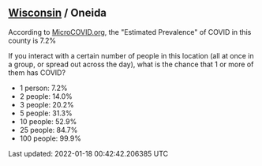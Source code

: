 
## [Wisconsin](/united-states/wisconsin) / Oneida

According to [MicroCOVID.org](http://microcovid.org),
the "Estimated Prevalence" of COVID in this county is 7.2%

If you interact with a certain number of people in this location
(all at once in a group, or spread out across the day), what is the chance that
1 or more of them has COVID?

- 1 person: 7.2%
- 2 people: 14.0%
- 3 people: 20.2%
- 5 people: 31.3%
- 10 people: 52.9%
- 25 people: 84.7%
- 100 people: 99.9%

Last updated: 2022-01-18 00:42:42.206385 UTC
